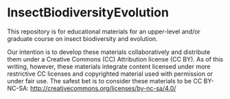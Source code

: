 # InsectBiodiversityEvolution
This repository is for educational materials for an upper-level and/or graduate course on insect biodiversity and evolution.

Our intention is to develop these materials collaboratively and distribute them under a Creative Commons (CC) Attribution license (CC BY). As of this writing, however, these materials integrate content licensed under more restrictive CC licenses and copyrighted material used with permission or under fair use. The safest bet is to consider these materials to be CC BY-NC-SA: http://creativecommons.org/licenses/by-nc-sa/4.0/
